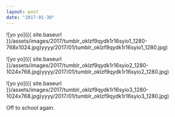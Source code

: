 ```yaml
---
layout: post
date: "2017-01-30"
---
```


![yo yo]({{ site.baseurl }}/assets/images/2017/tumblr_oklzf9qydk1r16syio1_1280-768x1024.jpg)yyyy/2017/01/tumblr_oklzf9qydk1r16syio1_1280.jpg)

![yo yo]({{ site.baseurl }}/assets/images/2017/tumblr_oklzf9qydk1r16syio2_1280-1024x768.jpg)yyyy/2017/01/tumblr_oklzf9qydk1r16syio2_1280.jpg)

![yo yo]({{ site.baseurl }}/assets/images/2017/tumblr_oklzf9qydk1r16syio3_1280-1024x768.jpg)yyyy/2017/01/tumblr_oklzf9qydk1r16syio3_1280.jpg)

Off to school again.
